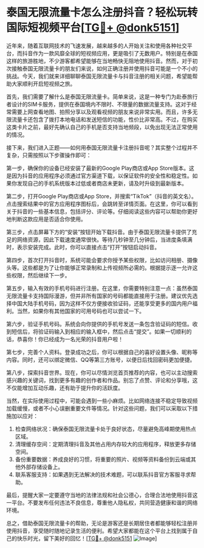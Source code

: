 # 泰国无限流量卡怎么注册抖音？轻松玩转国际短视频平台[[TG💪+ @donk5151](https://t.me/s/donk5151)]

近年来，随着互联网技术的飞速发展，越来越多的人开始关注和使用各种社交平台，而抖音作为一款风靡全球的短视频应用，更是吸引了无数用户。特别是在泰国这样的旅游胜地，不少游客都希望能够在当地畅快无阻地使用抖音。然而，对于初次接触泰国无限流量卡的朋友们来说，如何正确注册并使用抖音可能是一个不小的挑战。今天，我们就来详细聊聊泰国无限流量卡与抖音注册的相关问题，希望能帮助大家顺利开启短视频之旅。

首先，我们需要了解什么是泰国无限流量卡。简单来说，这是一种专门为赴泰旅行者设计的SIM卡服务，提供在泰国境内不限时、不限量的数据流量支持。这对于经常需要上网查看地图、拍照分享以及观看视频的朋友来说非常实用。而且，许多无限流量卡还包含了拨打本地电话和发送短信的功能，性价比非常高。不过，在购买这类卡片之前，最好先确认自己的手机是否支持当地频段，以免出现无法正常使用的情况。

接下来，我们进入正题——如何用泰国无限流量卡注册抖音呢？其实整个过程并不复杂，只需按照以下步骤操作即可：

第一步，确保你的设备已经安装了最新的Google Play商店或App Store版本。这是因为抖音的应用程序必须通过官方渠道下载，以保证软件的安全性和稳定性。如果你发现自己的手机系统版本过低或者商店未更新，请及时升级到最新版本。

第二步，打开Google Play商店或App Store，并搜索“TikTok”（抖音的英文名）。点击搜索结果中的官方应用程序图标后，会跳转至详情页面。在这里，你可以看到关于抖音的一些基本信息，包括评分、评论等。仔细阅读这些内容可以帮助你更好地判断这款应用是否适合你使用。

第三步，点击屏幕下方的“安装”按钮开始下载抖音。由于泰国无限流量卡提供了充足的网络资源，因此下载速度通常很快。等待几秒钟至几分钟后，当进度条填满时，表示安装完成。此时，你可以直接点击“打开”按钮启动抖音。

第四步，首次打开抖音时，系统可能会要求你授予某些权限，比如访问相册、摄像头等。这些都是为了让你能够正常录制和上传视频所必需的。根据提示逐一允许这些权限，然后继续下一步。

第五步，输入有效的手机号码进行注册。在这里，你需要特别注意一点：虽然泰国无限流量卡支持国际漫游，但并非所有国家的号码都能直接用于注册。建议优先选择中国大陆手机号码，因为这样不仅方便接收验证码，还能享受更多的国内用户福利。当然，如果你有其他国家的可用号码也可以尝试一下。

第六步，验证手机号码。系统会向你提供的手机号发送一条包含验证码的短信。收到短信后，将验证码输入到相应的输入框中，然后点击“提交”。如果一切顺利的话，恭喜你！你已经成为一名光荣的抖音用户啦！

第七步，完善个人资料。登录成功之后，你可以根据自己的喜好设置头像、昵称等内容。同时，还可以绑定微信、QQ等第三方账号，以便日后找回密码更加便捷。

第八步，探索抖音世界。现在，你可以尽情浏览首页推荐的内容，也可以主动搜索感兴趣的关键词，找到更多有趣的创作者和作品。别忘了点赞、评论和分享哦，这不仅能增加互动乐趣，还有助于提升你的活跃度。

当然，在实际使用过程中，可能会遇到一些小麻烦。比如网络连接不稳定导致视频加载缓慢，或者不小心误删重要文件等情况。针对这些问题，我们可以采取以下措施加以应对：

1. 检查网络状况：确保泰国无限流量卡处于良好状态，尽量避免高峰期使用热点区域。
2. 清理缓存空间：定期清理抖音及其他占用内存较大的应用程序，释放更多存储空间。
3. 备份重要数据：养成良好的习惯，将重要的照片、视频等资料备份到云端或其他外部存储设备上。
4. 联系客服支持：如果遇到无法解决的技术难题，可以联系抖音官方客服寻求帮助。

最后，提醒大家一定要遵守当地的法律法规和社会公德心，合理合法地使用抖音这一平台。不要发布任何违法不良信息，尊重他人隐私权，共同营造健康和谐的网络环境。

总之，借助泰国无限流量卡的帮助，无论是游客还是长期居住者都能够轻松注册并使用抖音，享受随时随地记录生活的便利。希望大家都能在这个平台上找到属于自己的快乐时光，留下美好的回忆！[[TG💪+ @donk5151](https://t.me/s/donk5151) ![Image](https://i.postimg.cc/rwNCRYN7/Snipaste-2025-04-30-17-27-05.png)]